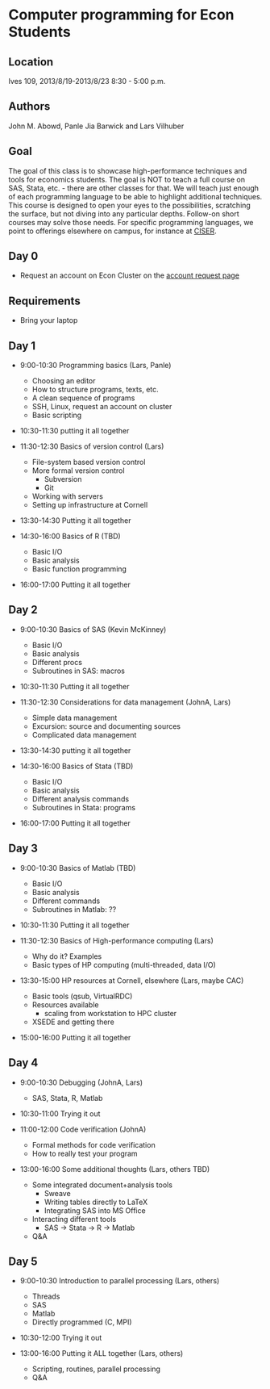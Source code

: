 Computer programming for Econ Students
======================================

Location
--------
Ives 109, 2013/8/19-2013/8/23 8:30 - 5:00 p.m.


Authors
-------
John M. Abowd, Panle Jia Barwick and Lars Vilhuber

Goal
----
The goal of this class is to showcase high-performance techniques and tools for economics students. The goal is NOT to teach a full 
course on SAS, Stata, etc. - there are other classes for that. We will teach just enough of each programming language to
be able to highlight additional techniques. This course is designed to open your eyes to the possibilities, scratching
the surface, but not diving into any particular depths. Follow-on short courses may solve those needs. For
specific programming languages, we point to offerings elsewhere on campus, for instance at [CISER](http://www.ciser.cornell.edu). 

Day 0
-----
* Request an account on Econ Cluster on the [account request page](https://www.cac.cornell.edu/services/external/RequestCACid.aspx?ProjectID=lv39_0005)

Requirements
------------
* Bring your laptop

Day 1
-----
* 9:00-10:30 Programming basics (Lars, Panle)
	* Choosing an editor
	* How to structure programs, texts, etc.
	* A clean sequence of programs
	* SSH, Linux, request an account on cluster
	* Basic scripting

* 10:30-11:30 putting it all together

* 11:30-12:30 Basics of version control (Lars)
	* File-system based version control 
	* More formal version control
		- Subversion
		- Git
	* Working with servers
	* Setting up infrastructure at Cornell

* 13:30-14:30 Putting it all together

* 14:30-16:00 Basics of R (TBD)
	* Basic I/O
	* Basic analysis
	* Basic function programming

* 16:00-17:00 Putting it all together

Day 2
-----
* 9:00-10:30 Basics of SAS (Kevin McKinney)
	* Basic I/O
	* Basic analysis
	* Different procs
	* Subroutines in SAS: macros

* 10:30-11:30 Putting it all together

* 11:30-12:30 Considerations for data management (JohnA, Lars)
	* Simple data management
	* Excursion: source and documenting sources
	* Complicated data management

* 13:30-14:30 putting it all together

* 14:30-16:00 Basics of Stata (TBD)
	* Basic I/O
	* Basic analysis
	* Different analysis commands
	* Subroutines in Stata: programs

* 16:00-17:00 Putting it all together

Day 3
-----
* 9:00-10:30 Basics of Matlab (TBD)
	* Basic I/O
	* Basic analysis
	* Different commands
	* Subroutines in Matlab: ??

* 10:30-11:30 Putting it all together

* 11:30-12:30 Basics of High-performance computing (Lars)
	* Why do it? Examples
	* Basic types of HP computing (multi-threaded, data I/O)

* 13:30-15:00 HP resources at Cornell, elsewhere (Lars, maybe CAC)
	* Basic tools (qsub, VirtualRDC)
	* Resources available
		* scaling from workstation to HPC cluster
	* XSEDE and getting there

* 15:00-16:00 Putting it all together

Day 4
-----
* 9:00-10:30 Debugging (JohnA, Lars)
     * SAS, Stata, R, Matlab

* 10:30-11:00 Trying it out

* 11:00-12:00 Code verification (JohnA)
	* Formal methods for code verification
	* How to really test your program

* 13:00-16:00 Some additional thoughts (Lars, others TBD)
	* Some integrated document+analysis tools
		- Sweave
		- Writing tables directly to LaTeX
		- Integrating SAS into MS Office
	* Interacting different tools
		- SAS -> Stata -> R -> Matlab
	* Q&A

Day 5
-----
* 9:00-10:30 Introduction to parallel processing (Lars, others)
	* Threads
	* SAS
	* Matlab
	* Directly programmed (C, MPI)

* 10:30-12:00 Trying it out

* 13:00-16:00 Putting it ALL together (Lars, others)
	* Scripting, routines, parallel processing
	* Q&A

